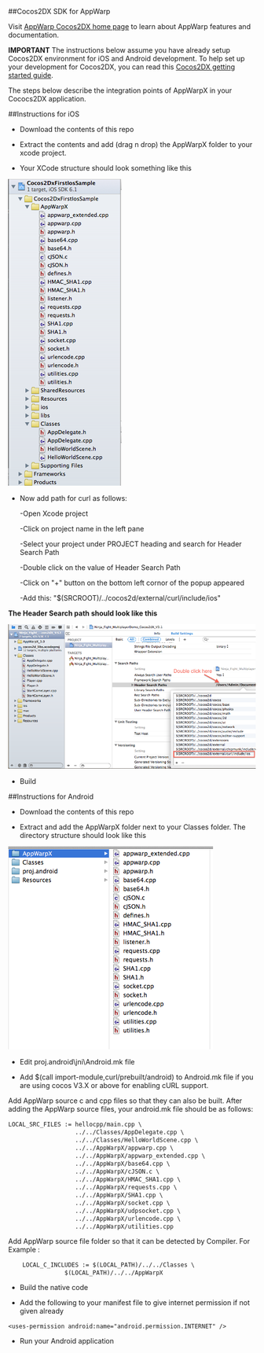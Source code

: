 ##Cocos2DX SDK for AppWarp

Visit [AppWarp Cocos2DX home page](http://appwarp.shephertz.com/game-development-center/cocos2dx-game-developers-home/) to learn about AppWarp features and documentation.

**IMPORTANT**
The instructions below assume you have already setup Cocos2DX environment for iOS and Android development. To help set up your development for Cocos2DX, you can read this [Cocos2DX getting started guide](http://www.raywenderlich.com/33750/cocos2d-x-tutorial-for-ios-and-android-getting-started).

The steps below describe the integration points of AppWarpX in your Cococs2DX application. 

##Instructions for iOS

* Download the contents of this repo

* Extract the contents and add (drag n drop) the AppWarpX folder to your xcode project.

* Your XCode structure should look something like this

![AppWarp Cocos2dx iOS](https://raw.githubusercontent.com/shephertz/AppWarpDeveloper/master/Cocos2dX/xcode_cocos2dx.png)


* Now add path for curl as follows:

  
    -Open Xcode project 
    
    -Click on project name in the left pane 
    
    -Select your project under PROJECT heading and search for Header Search Path 
    
    -Double click on the value of Header Search Path
    
    -Click on "+" button on the bottom left cornor of the popup appeared 
    
    -Add this: "$(SRCROOT)/../cocos2d/external/curl/include/ios"

__The Header Search path should look like this__


![AppWarp Cocos2dx iOS](https://raw.githubusercontent.com/shephertz/AppWarpDeveloper/master/Cocos2dX/SetCurlPath.png)


* Build

##Instructions for Android

* Download the contents of this repo

* Extract and add the AppWarpX folder next to your Classes folder. The directory structure should look like this

![AppWarp Cocos2dx iOS](https://raw.githubusercontent.com/shephertz/AppWarpDeveloper/master/Cocos2dX/68747470733a2f2f646c2e64726f70626f7875736572636f6e74656e742e636f6d2f752f36313038343335302f616e64726f69645f636f636f733264782e706e67.png)

* Edit proj.android\jni\Android.mk file

* Add $(call import-module,curl/prebuilt/android) to Android.mk file if you are using cocos V3.X or above for enabling cURL support.

Add AppWarp source c and cpp files so that they can also be built. After adding the AppWarp source files, your android.mk file should be as follows:

```
LOCAL_SRC_FILES := hellocpp/main.cpp \
                   ../../Classes/AppDelegate.cpp \
                   ../../Classes/HelloWorldScene.cpp \
                   ../../AppWarpX/appwarp.cpp \
                   ../../AppWarpX/appwarp_extended.cpp \
                   ../../AppWarpX/base64.cpp \
                   ../../AppWarpX/cJSON.c \
                   ../../AppWarpX/HMAC_SHA1.cpp \
                   ../../AppWarpX/requests.cpp \
                   ../../AppWarpX/SHA1.cpp \
                   ../../AppWarpX/socket.cpp \
                   ../../AppWarpX/udpsocket.cpp \
                   ../../AppWarpX/urlencode.cpp \
                   ../../AppWarpX/utilities.cpp
```
Add AppWarp source file folder so that it can be detected by Compiler. For Example :

```
	LOCAL_C_INCLUDES := $(LOCAL_PATH)/../../Classes \
			    $(LOCAL_PATH)/../../AppWarpX
```

* Build the native code

* Add the following to your manifest file to give internet permission if not given already

```
<uses-permission android:name="android.permission.INTERNET" />
```

* Run your Android application
